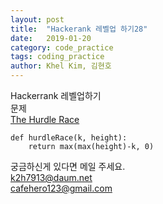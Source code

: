 ```yaml
---
layout: post
title:  "Hackerank 레벨업 하기28"
date:   2019-01-20
category: code_practice
tags: coding_practice
author: Khel Kim, 김현호
---
```


Hackerrank 레벨업하기  
문제  
[The Hurdle Race](https://www.hackerrank.com/challenges/the-hurdle-race/problem)

~~~
def hurdleRace(k, height):
    return max(max(height)-k, 0)
~~~

궁금하신게 있다면 메일 주세요.  
k2h7913@daum.net  
cafehero123@gmail.com
